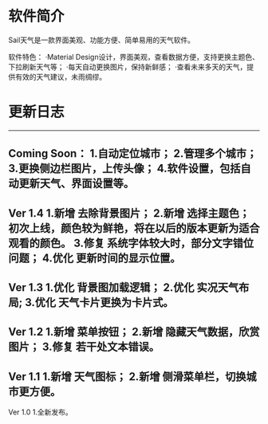 ﻿# 软件简介
Sail天气是一款界面美观、功能方便、简单易用的天气软件。

软件特色：
·Material Design设计，界面美观，查看数据方便，支持更换主题色、下拉刷新天气等；
·每天自动更换图片，保持新鲜感；
·查看未来多天的天气，提供有效的天气建议，未雨绸缪。


# 更新日志
----------------------------
Coming Soon：
1.自动定位城市；
2.管理多个城市；
3.更换侧边栏图片，上传头像；
4.软件设置，包括自动更新天气、界面设置等。
----------------------------
Ver 1.4
1.新增 去除背景图片；
2.新增 选择主题色；初次上线，颜色较为鲜艳，将在以后的版本更新为适合观看的颜色。
3.修复 系统字体较大时，部分文字错位问题；
4.优化 更新时间的显示位置。
----------------------------
Ver 1.3
1.优化 背景图加载逻辑；
2.优化 实况天气布局;
3.优化 天气卡片更换为卡片式。
----------------------------
Ver 1.2
1.新增 菜单按钮；
2.新增 隐藏天气数据，欣赏图片；
3.修复 若干处文本错误。
----------------------------
Ver 1.1
1.新增 天气图标；
2.新增 侧滑菜单栏，切换城市更方便。
----------------------------
Ver 1.0
1.全新发布。
